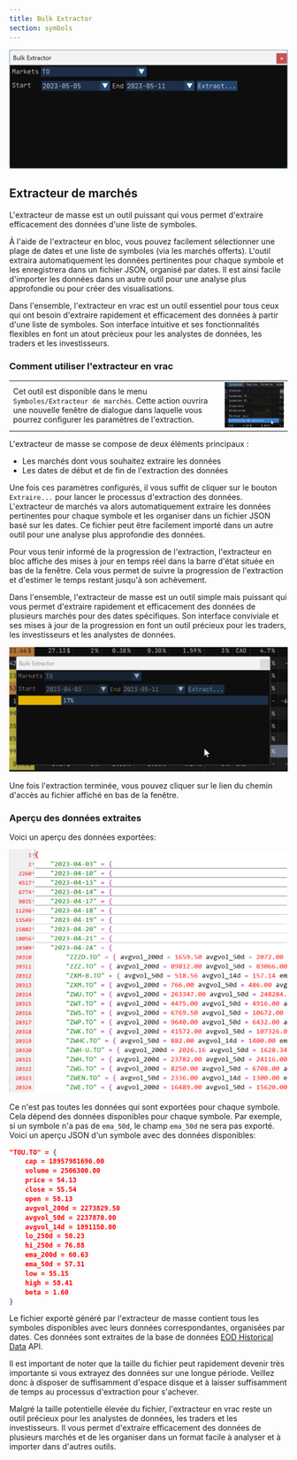 ```yaml
---
title: Bulk Extractor
section: symbols
---
```


![Bulk Extractor](./img/bulk_extractor_02.png)

## Extracteur de marchés

L'extracteur de masse est un outil puissant qui vous permet d'extraire efficacement des données d'une liste de symboles. 

À l'aide de l'extracteur en bloc, vous pouvez facilement sélectionner une plage de dates et une liste de symboles (via les marchés offerts). L'outil extraira automatiquement les données pertinentes pour chaque symbole et les enregistrera dans un fichier JSON, organisé par dates. Il est ainsi facile d'importer les données dans un autre outil pour une analyse plus approfondie ou pour créer des visualisations.

Dans l'ensemble, l'extracteur en vrac est un outil essentiel pour tous ceux qui ont besoin d'extraire rapidement et efficacement des données à partir d'une liste de symboles. Son interface intuitive et ses fonctionnalités flexibles en font un atout précieux pour les analystes de données, les traders et les investisseurs.

### Comment utiliser l'extracteur en vrac

|        |         |
|--------|--------:|
| Cet outil est disponible dans le menu `Symboles/Extracteur de marchés`. Cette action ouvrira une nouvelle fenêtre de dialogue dans laquelle vous pourrez configurer les paramètres de l'extraction. | ![Bulk Extractor](./img/bulk_extractor_01.png) |

L'extracteur de masse se compose de deux éléments principaux :

- Les marchés dont vous souhaitez extraire les données
- Les dates de début et de fin de l'extraction des données

Une fois ces paramètres configurés, il vous suffit de cliquer sur le bouton `Extraire...` pour lancer le processus d'extraction des données. L'extracteur de marchés va alors automatiquement extraire les données pertinentes pour chaque symbole et les organiser dans un fichier JSON basé sur les dates. Ce fichier peut être facilement importé dans un autre outil pour une analyse plus approfondie des données.

Pour vous tenir informé de la progression de l'extraction, l'extracteur en bloc affiche des mises à jour en temps réel dans la barre d'état située en bas de la fenêtre. Cela vous permet de suivre la progression de l'extraction et d'estimer le temps restant jusqu'à son achèvement.

Dans l'ensemble, l'extracteur de masse est un outil simple mais puissant qui vous permet d'extraire rapidement et efficacement des données de plusieurs marchés pour des dates spécifiques. Son interface conviviale et ses mises à jour de la progression en font un outil précieux pour les traders, les investisseurs et les analystes de données.

![Bulk Extractor](./img/bulk_extractor_03.png)

Une fois l'extraction terminée, vous pouvez cliquer sur le lien du chemin d'accès au fichier affiché en bas de la fenêtre.

### Aperçu des données extraites

Voici un aperçu des données exportées:

![Bulk Extractor](./img/bulk_extractor_04.png)

Ce n'est pas toutes les données qui sont exportées pour chaque symbole. Cela dépend des données disponibles pour chaque symbole. Par exemple, si un symbole n'a pas de `ema_50d`, le champ `ema_50d` ne sera pas exporté. Voici un aperçu JSON d'un symbole avec des données disponibles:

```json
"TOU.TO" = { 
    cap = 18957981696.00 
    volume = 2506300.00 
    price = 54.13 
    close = 55.54 
    open = 58.13 
    avgvol_200d = 2273829.50 
    avgvol_50d = 2237870.00 
    avgvol_14d = 1891150.00 
    lo_250d = 50.23 
    hi_250d = 76.88 
    ema_200d = 60.63 
    ema_50d = 57.31 
    low = 55.15 
    high = 58.41 
    beta = 1.60 
}
```

Le fichier exporté généré par l'extracteur de masse contient tous les symboles disponibles avec leurs données correspondantes, organisées par dates. Ces données sont extraites de la base de données <a href="https://eodhistoricaldata.com/financial-apis/bulk-api-eod-splits-dividends/?ref=PF9TZC2T" target=_blank>EOD Historical Data</a> API.

Il est important de noter que la taille du fichier peut rapidement devenir très importante si vous extrayez des données sur une longue période. Veillez donc à disposer de suffisamment d'espace disque et à laisser suffisamment de temps au processus d'extraction pour s'achever.

Malgré la taille potentielle élevée du fichier, l'extracteur en vrac reste un outil précieux pour les analystes de données, les traders et les investisseurs. Il vous permet d'extraire efficacement des données de plusieurs marchés et de les organiser dans un format facile à analyser et à importer dans d'autres outils.
